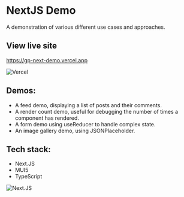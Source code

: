 # NextJS Demo

A demonstration of various different use cases and approaches.

## View live site

https://gp-next-demo.vercel.app

![Vercel](https://therealsujitk-vercel-badge.vercel.app/?app=gp-next-demo-teamgotpop)

## Demos:

- A feed demo, displaying a list of posts and their comments.
- A render count demo, useful for debugging the number of times a component has rendered.
- A form demo using useReducer to handle complex state.
- An image gallery demo, using JSONPlaceholder.

## Tech stack:

- Next.JS
- MUI5
- TypeScript

![Next.JS](https://gp-next-demo.vercel.app/nextjs.jpeg)
